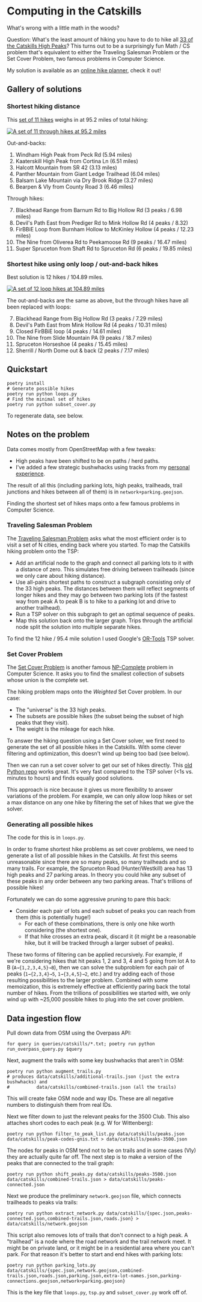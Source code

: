 # Computing in the Catskills

What's wrong with a little math in the woods?

Question: What's the least amount of hiking you have to do to hike all [33 of the Catskills High Peaks][peaks]? This turns out to be a surprisingly fun Math / CS problem that's equivalent to either the Traveling Salesman Problem or the Set Cover Problem, two famous problems in Computer Science.

My solution is available as an [online hike planner][planner], check it out!

## Gallery of solutions

### Shortest hiking distance

This [set of 11 hikes][geojson-95.2] weighs in at 95.2 miles of total hiking:

[![A set of 11 through hikes at 95.2 miles](/gallery/11-through-hikes-95.2-miles.png)][geojson-95.2]

Out-and-backs:

1. Windham High Peak from Peck Rd (5.94 miles)
1. Kaaterskill High Peak from Cortina Ln (6.51 miles)
1. Halcott Mountain from SR 42 (3.13 miles)
1. Panther Mountain from Giant Ledge Trailhead (6.04 miles)
1. Balsam Lake Mountain via Dry Brook Ridge (3.27 miles)
1. Bearpen & Vly from County Road 3 (6.46 miles)

Through hikes:

7. Blackhead Range from Barnum Rd to Big Hollow Rd (3 peaks / 6.98 miles)
7. Devil's Path East from Prediger Rd to Mink Hollow Rd (4 peaks / 8.32)
7. FirBBiE Loop from Burnham Hollow to McKinley Hollow (4 peaks / 12.23 miles)
7. The Nine from Oliverea Rd to Peekamoose Rd (9 peaks / 16.47 miles)
7. Super Spruceton from Shaft Rd to Spruceton Rd (6 peaks / 19.85 miles)

### Shortest hike using only loop / out-and-back hikes

Best solution is 12 hikes / 104.89 miles.

[![A set of 12 loop hikes at 104.89 miles](/gallery/12-loop-hikes-104.9-miles.png)][geojson-104.9]

The out-and-backs are the same as above, but the through hikes have all been replaced with loops:

7. Blackhead Range from Big Hollow Rd (3 peaks / 7.29 miles)
7. Devil's Path East from Mink Hollow Rd (4 peaks / 10.31 miles)
7. Closed FirBBiE loop (4 peaks / 14.61 miles)
7. The Nine from Slide Mountain PA (9 peaks / 18.7 miles)
7. Spruceton Horseshoe (4 peaks / 15.45 miles)
7. Sherrill / North Dome out & back (2 peaks / 7.17 miles)

## Quickstart

    poetry install
    # Generate possible hikes
    poetry run python loops.py
    # Find the minimal set of hikes
    poetry run python subset_cover.py

To regenerate data, see below.

## Notes on the problem

Data comes mostly from OpenStreetMap with a few tweaks:

- High peaks have been shifted to be on paths / herd paths.
- I've added a few strategic bushwhacks using tracks from my [personal experience][blog].

The result of all this (including parking lots, high peaks, trailheads, trail junctions and hikes between all of them) is in `network+parking.geojson`.

Finding the shortest set of hikes maps onto a few famous problems in Computer Science.

### Traveling Salesman Problem

The [Traveling Salesman Problem][tsp] asks what the most efficient order is to visit a set of N cities, ending back where you started. To map the Catskills hiking problem onto the TSP:

- Add an artificial node to the graph and connect all parking lots to it with a distance of zero. This simulates free driving between trailheads (since we only care about hiking distance).
- Use all-pairs shortest paths to construct a subgraph consisting only of the 33 high peaks. The distances between them will reflect segments of longer hikes and they may go between two parking lots (if the fastest way from peak A to peak B is to hike to a parking lot and drive to another trailhead).
- Run a TSP solver on this subgraph to get an optimal sequence of peaks.
- Map this solution back onto the larger graph. Trips through the artificial node split the solution into multiple separate hikes.

To find the 12 hike / 95.4 mile solution I used Google's [OR-Tools] TSP solver.

### Set Cover Problem

The [Set Cover Problem][scp] is another famous [NP-Complete] problem in Computer Science. It asks you to find the smallest collection of subsets whose union is the complete set.

The hiking problem maps onto the _Weighted_ Set Cover problem. In our case:

- The "universe" is the 33 high peaks.
- The subsets are possible hikes (the subset being the subset of high peaks that they visit).
- The weight is the mileage for each hike.

To answer the hiking question using a Set Cover solver, we first need to generate the set of all possible hikes in the Catskills. With some clever filtering and optimization, this doesn't wind up being too bad (see below).

Then we can run a set cover solver to get our set of hikes directly. This [old Python repo][SetCoverPy] works great. It's very fast compared to the TSP solver (<1s vs. minutes to hours) and finds equally good solutions.

This approach is nice because it gives us more flexibility to answer variations of the problem. For example, we can only allow loop hikes or set a max distance on any one hike by filtering the set of hikes that we give the solver.

### Generating all possible hikes

The code for this is in `loops.py`.

In order to frame shortest hike problems as set cover problems, we need to generate a list of all possible hikes in the Catskills. At first this seems unreasonable since there are so many peaks, so many trailheads and so many trails. For example, the Spruceton Road (Hunter/Westkill) area has 13 high peaks and 27 parking areas. In theory you could hike any subset of these peaks in any order between any two parking areas. That's trillions of possible hikes!

Fortunately we can do some aggressive pruning to pare this back:

- Consider each pair of lots and each subset of peaks you can reach from them (this is potentially huge!)
  - For each of these combinations, there is only one hike worth considering (the shortest one).
  - If that hike crosses an extra peak, discard it (it might be a reasonable hike, but it will be tracked through a larger subset of peaks).

These two forms of filtering can be applied recursively. For example, if we're considering hikes that hit peaks 1, 2 and 3, 4 and 5 going from lot A to B (`A→{1,2,3,4,5}→B`), then we can solve the subproblem for each pair of peaks (`1→{2,3,4}→5`, `1→{3,4,5}→2`, etc.) and try adding each of those resulting possibilities to the larger problem. Combined with some memoization, this is extremely effective at efficiently paring back the total number of hikes. From the trillions of possibilities we started with, we only wind up with ~25,000 possible hikes to plug into the set cover problem.

## Data ingestion flow

Pull down data from OSM using the Overpass API:

    for query in queries/catskills/*.txt; poetry run python run_overpass_query.py $query

Next, augment the trails with some key bushwhacks that aren't in OSM:

    poetry run python augment_trails.py
    # produces data/catskills/additional-trails.json (just the extra bushwhacks) and
    #          data/catskills/combined-trails.json (all the trails)

This will create fake OSM node and way IDs. These are all negative numbers to distinguish them from real IDs.

Next we filter down to just the relevant peaks for the 3500 Club. This also attaches short codes to each peak (e.g. W for Wittenberg):

    poetry run python filter_to_peak_list.py data/catskills/peaks.json data/catskills/peak-codes-gnis.txt > data/catskills/peaks-3500.json

The nodes for peaks in OSM tend not to be on trails and in some cases (Vly) they are actually quite far off. The next step is to make a version of the peaks that are connected to the trail graph:

    poetry run python shift_peaks.py data/catskills/peaks-3500.json data/catskills/combined-trails.json > data/catskills/peaks-connected.json

Next we produce the preliminary `network.geojson` file, which connects trailheads to peaks via trails:

    poetry run python extract_network.py data/catskills/{spec.json,peaks-connected.json,combined-trails.json,roads.json} > data/catskills/network.geojson

This script also removes lots of trails that don't connect to a high peak. A "trailhead" is a node where the road network and the trail network meet. It might be on private land, or it might be in a residential area where you can't park. For that reason it's better to start and end hikes with parking lots:

    poetry run python parking_lots.py data/catskills/{spec.json,network.geojson,combined-trails.json,roads.json,parking.json,extra-lot-names.json,parking-connections.geojson,network+parking.geojson}

This is the key file that `loops.py`, `tsp.py` and `subset_cover.py` work off of.

[peaks]: http://catskill-3500-club.org/peaks.php
[geojson-95.2]: https://geojson.io/#id=github:danvk/computing-in-the-catskills/blob/main/gallery/11-through-hikes-95.2-miles.geojson
[geojson-104.9]: https://geojson.io/#id=github:danvk/computing-in-the-catskills/blob/main/gallery/12-loop-hikes-104.9-miles.geojson
[blog]: https://www.danvk.org/catskills/
[tsp]: https://en.wikipedia.org/wiki/Travelling_salesman_problem
[or-tools]: https://developers.google.com/optimization/routing/tsp
[scp]: https://en.wikipedia.org/wiki/Set_cover_problem
[np-complete]: https://en.wikipedia.org/wiki/NP-completeness
[SetCoverPy]: https://github.com/guangtunbenzhu/SetCoverPy
[planner]: https://www.danvk.org/catskills/map/planner/

